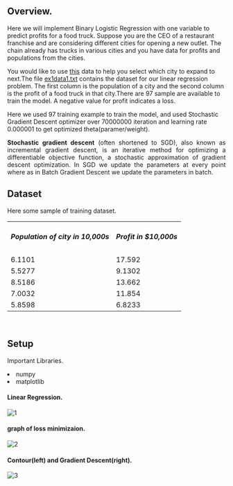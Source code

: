 ## Overview.

<p>Here we will implement Binary Logistic Regression with one variable to predict profits for a food truck. Suppose you are the CEO of a restaurant franchise and are considering different cities for opening a new outlet. The chain already has trucks in various cities and you have data for profits and populations from the cities.</p>

<p>You would like to use <a href = 'https://github.com/bheemnitd/SINGLE-FEATURE-LINEAR-REGRESSION-FROM-SCRATCH-WITH-NUMPY/blob/master/ex1data1.txt'>this</a> data to help you select which city to expand to next.The file <a href = 'https://github.com/bheemnitd/Single-Feature-Linear-Regression-From-Scratch/blob/master/ex1data1.txt'>ex1data1.txt</a> contains the dataset for our linear regression problem. The first column is the population of a city and the second column is the profit of a food truck in that city.There are 97 sample are available to train the model. A negative value for profit indicates a
loss.</p>

<p>Here we used 97 training example to train the model, and used Stochastic Gradient Descent optimizer over 70000000 iteration and learning rate 0.000001 to get optimized theta(paramer/weight).</p>

<p align = 'justify'><b>Stochastic gradient descent</b> (often shortened to SGD), also known as incremental gradient descent, is an iterative method for optimizing a differentiable objective function, a stochastic approximation of gradient descent optimization. In SGD we update the parameters at every point where as in Batch Gradient Descent we update the parameters in batch.</p>

## Dataset
Here some sample of training dataset.
<table>
  <tr><td><h5>Population of city in 10,000s</h5></td><td><h5>Profit in $10,000s</h5></td></tr>
  <tr><td>6.1101</td><td>17.592</td></tr>
  <tr><td>5.5277</td><td>9.1302</td></tr>
  <tr><td>8.5186</td><td>13.662</td></tr>
  <tr><td>7.0032</td><td>11.854</td></tr>
  <tr><td>5.8598</td><td>6.8233</td></tr>
</table><br>

## Setup
<p> Important Libraries.</p>
<li> numpy
<li> matplotlib</li>

#### Linear Regression.<br>
![1](https://github.com/bheemnitd/Single-Feature-Linear-Regression-From-Scratch/blob/master/images/regression.png)<br>

#### graph of loss minimizaion.<br>
![2](https://github.com/bheemnitd/Single-Feature-Linear-Regression-From-Scratch/blob/master/images/loss.png)<br>

#### Contour(left) and Gradient Descent(right).<br>
![3](https://github.com/bheemnitd/Single-Feature-Linear-Regression-From-Scratch/blob/master/images/contour_%26_gradient.png)
